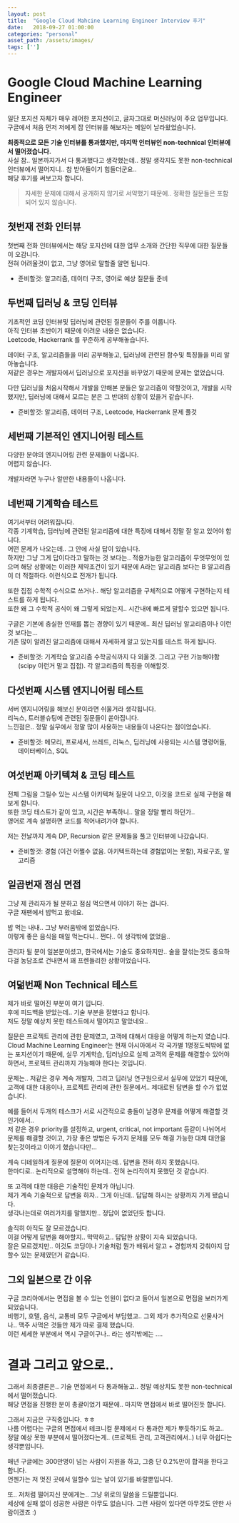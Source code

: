 ```yaml
---
layout: post
title:  "Google Cloud Mahcine Learning Engineer Interview 후기"
date:   2018-09-27 01:00:00
categories: "personal"
asset_path: /assets/images/
tags: ['']
---
```


# Google Cloud Machine Learning Engineer

일단 포지션 자체가 매우 레어한 포지션이고, 글자그대로 머신러닝이 주요 업무입니다.<br>
구글에서 처음 먼저 저에게 잡 인터뷰를 해보자는 메일이 날라왔었습니다.

**최종적으로 모든 기술 인터뷰를 통과했지만, 마지막 인터뷰인 non-technical 인터뷰에서 떨어졌습니다.**<br>
사실 참.. 일본까지가서 다 통과했다고 생각했는데.. 정말 생각지도 못한 non-technical 인터뷰에서 떨어지니.. 참 받아들이기 힘들더군요..<br>
해당 후기를 써보고자 합니다.

> 자세한 문제에 대해서 공개하지 않기로 서약했기 때문에.. 정확한 질문들은 포함되어 있지 않습니다.



## 첫번재 전화 인터뷰

첫번째 전화 인터뷰에서는 해당 포지션에 대한 업무 소개와 간단한 직무에 대한 질문들이 오감니다. <br>
전혀 어려울것이 없고, 그냥 영어로 말할줄 알면 됩니다.

* 준비할것: 알고리즘, 데이터 구조, 영어로 예상 질문들 준비


## 두번째 딥러닝 & 코딩 인터뷰

기초적인 코딩 인터뷰및 딥러닝에 관련된 질문들이 주를 이룹니다.<br>
아직 인터뷰 초반이기 때문에 어려운 내용은 없습니다. <br>
Leetcode, Hackerrank 를 꾸준하게 공부해놓습니다.

데이터 구조, 알고리즘들을 미리 공부해놓고, 딥러닝에 관련된 함수및 특징들을 미리 알아놓습니다.<br>
저같은 경우는 개발자에서 딥러닝으로 포지션을 바꾸었기 때문에 문제는 없었습니다.

다만 딥러닝을 처음시작해서 개발을 안해본 분들은 알고리즘이 약할것이고,
개발을 시작했지만, 딥러닝에 대해서 모르는 분은 그 반대의 상황이 있을거 같습니다.


* 준비할것: 알고리즘, 데이터 구조, Leetcode, Hackerrank 문제 풀것


## 세번째 기본적인 엔지니어링 테스트

다양한 분야의 엔지니어링 관련 문제들이 나옵니다.<br>
어렵지 않습니다.

개발자라면 누구나 알만한 내용들이 나옵니다.



## 네번째 기계학습 테스트

여기서부터 어려워집니다. <br>
각종 기계학습, 딥러닝에 관련된 알고리즘에 대한 특징에 대해서 정말 잘 알고 있어야 합니다.<br>
어떤 문제가 나오는데.. 그 안에 사실 답이 있습니다.<br>
하지만 그냥 그게 답이다라고 말하는 것 보다는.. 적용가능한 알고리즘이 무엇무엇이 있으며 해당 상황에는
이러한 제약조건이 있기 때문에 A라는 알고리즘 보다는 B 알고리즘이 더 적절하다. 이런식으로 전개가 됩니다.

또한 집접 수학적 수식으로 쓰거나.. 해당 알고리즘을 구체적으로 어떻게 구현하는지 테스트를 하게 됩니다.<br>
또한 왜 그 수학적 공식이 왜 그렇게 되었는지.. 시간내에 빠르게 말할수 있으면 됩니다.

구글은 기본에 충실한 인재를 뽑는 경향이 있기 때문에.. 최신 딥러닝 알고리즘이나 이런것 보다는... <br>
기존 많이 알려진 알고리즘에 대해서 자세하게 알고 있는지를 테스트 하게 됩니다.


* 준비할것: 기계학습 알고리즘 수학공식까지 다 외울것. 그리고 구현 가능해야함 (scipy 이런거 말고 집접). 각 알고리즘의 특징을 이해할것.


## 다섯번째 시스템 엔지니어링 테스트

서버 엔지니어링을 해보신 분이라면 쉬울거라 생각됩니다.<br>
리눅스, 트러블슈팅에 관련된 질문들이 쏟아집니다.<br>
느낀점은.. 정말 실무에서 정말 많이 사용하는 내용들이 나온다는 점이었습니다.

* 준비할것: 메모리, 프로세서, 쓰레드, 리눅스, 딥러닝에 사용되는 시스템 명령어들, 데이터베이스, SQL


## 여섯번째 아키텍쳐 & 코딩 테스트

전체 그림을 그릴수 있는 시스템 아키텍쳐 질문이 나오고, 이것을 코드로 실제 구현을 해보게 합니다.<br>
또한 코딩 테스트가 같이 있고, 시간은 부족하니.. 말을 정말 빨리 하던가.. <br>
영어로 계속 설명하면 코드를 적어내려가야 합니다.

저는 전날까지 계속 DP, Recursion 같은 문제들을 풀고  인터뷰에 나갔습니다.

* 준비할것: 경험 (이건 어쩔수 없음. 아키텍트하는데 경험없이는 못함), 자료구죠, 알고리즘


## 일곱번재 점심 면접

그냥 제 관리자가 될 분하고 점심 먹으면서 이야기 하는 겁니다. <br>
구글 재팬에서 밥먹고 왔네요.

밥 먹는 내내.. 그냥 부러움밖에 없었습니다.<br>
이렇게 좋은 음식을 매일 먹는다니.. 쩐다.. 이 생각밖에 없었음..

관리자 될 분이 일본분이셨고, 한국에서는 기술도 중요하지만.. 술을 잘섞는것도 중요하다걸 농담조로 건내면서 꽤 프렌들리한 상황이었습니다. <br>



## 여덞번째 Non Technical 테스트

제가 바로 떨어진 부분이 여기 입니다.<br>
후에 피드백을 받았는데.. 기술 부분을 잘했다고 합니다. <br>
저도 정말 예상치 못한 테스트에서 떨어지고 말았네요..

질문은 프로젝트 관리에 관한 문제였고, 고객에 대해서 대응을 어떻게 하는지 였습니다.<br>
Cloud Machine Learning Engineer는 현재 아시아에서 각 국가별 1명정도씩밖에 없는 포지션이기 때문에,
실무 기계학습, 딥러닝으로 실제 고객의 문제를 해결할수 있어야 하면서, 프로젝트 관리까지 가능해야 한다는 것입니다.

문제는.. 저같은 경우 계속 개발자, 그리고 딥러닝 연구원으로서 실무에 있었기 때문에, 고객에 대한 대응이나, 프로젝트 관리에 관한 질문에서..
제대로된 답변을 할 수가 없었습니다.

예를 들어서 두개의 테스크가 서로 시간적으로 충돌이 날경우 문제를 어떻게 해결할 것인가에서.. <br>
저 같은 경우 priority를 설정하고, urgent, critical, not important 등같이 나뉘어서 문제를 해결할 것이고,
가장 좋은 방법은 두가지 문제를 모두 해결 가능한 대체 대안을 찾는것이라고 이야기 했습니다만...

계속 디테일하게 질문에 질문이 이어지는데.. 답변을 전혀 하지 못했습니다.<br>
한마디로.. 논리적으로 설명해야 하는데.. 전혀 논리적이지 못했던 것 같습니다.

또 고객에 대한 대응은 기술적인 문제가 아닙니다. <br>
제가 계속 기술적으로 답변을 하자.. 그게 아닌데.. 답답해 하시는 상황까지 가게 됐습니다.<br>
생각나는데로 여러가지를 말했지만.. 정답이 없었던듯 합니다.


솔직히 아직도 잘 모르겠습니다.<br>
이걸 어떻게 답변을 해야할지.. 막막하고.. 답답한 상황이 지속 되었습니다.<br>
잘은 모르겠지만.. 이것도 코딩이나 기술처럼 뭔가 배워서 알고 + 경험까지 갖춰야지 답할수 있는 문제였던거 같습니다.<br>


## 그외 일본으로 간 이유

구글 코리아에서는 면접을 볼 수 있는 인원이 없다고 들어서 일본으로 면접을 보러가게 되었습니다.<br>
비행기, 호텔, 음식, 교통비 모두 구글에서 부담했고.. 그외 제가 추가적으로 선물사거나.. 맥주 사먹은 것들만 제가 따로 결제 했습니다.<br>
이런 세세한 부분에서 역시 구글이구나.. 라는 생각밖에는 ....

# 결과 그리고 앞으로..

그래서 최종결론은.. 기술 면접에서 다 통과해놓고.. 정말 예상치도 못한 non-technical 에서 떨어졌습니다.<br>
해당 면접을 진행한 분이 총괄이었기 때문에.. 마지막 면접에서 바로 떨어진듯 합니다.

그래서 지금은 구직중입니다. ㅎㅎ<br>
나름 어렵다는 구글의 면접에서 테크니컬 문제에서 다 통과한 제가 뿌듯하기도 하고.. <br>
정말 예상 못한 부분에서 떨어졌다는게.. (프로젝트 관리, 고객관리에서..) 너무 아쉽다는 생각뿐입니다.

매년 구글에는 300만명이 넘는 사람이 지원을 하고, 그중 단 0.2%만이 합격을 한다고 합니다.<br>
언젠가는 저 멋진 곳에서 일할수 있는 날이 있기를 바랄뿐입니다.

또.. 저처럼 떨어지신 분에게는.. 그냥 위로의 말씀을 드릴뿐입니다. <br>
세상에 실패 없이 성공한 사람은 아무도 없습니다. 그런 사람이 있다면 아무것도 안한 사람이겠죠 :)

